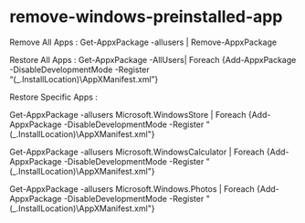 # remove-windows-preinstalled-app



Remove All Apps : 
Get-AppxPackage -allusers | Remove-AppxPackage


Restore All Apps : 
Get-AppxPackage -AllUsers| Foreach {Add-AppxPackage -DisableDevelopmentMode -Register “$($_.InstallLocation)\AppXManifest.xml”}


Restore Specific Apps : 

Get-AppxPackage -allusers Microsoft.WindowsStore | Foreach {Add-AppxPackage -DisableDevelopmentMode -Register "$($_.InstallLocation)\AppXManifest.xml"}

Get-AppxPackage -allusers Microsoft.WindowsCalculator | Foreach {Add-AppxPackage -DisableDevelopmentMode -Register "$($_.InstallLocation)\AppXManifest.xml"}

Get-AppxPackage -allusers Microsoft.Windows.Photos | Foreach {Add-AppxPackage -DisableDevelopmentMode -Register "$($_.InstallLocation)\AppXManifest.xml"}
